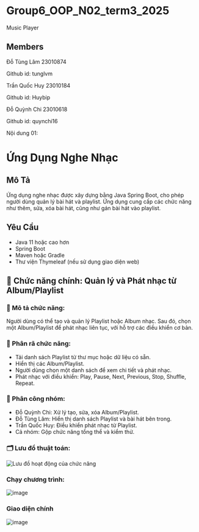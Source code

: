 # Group6_OOP_N02_term3_2025
Music Player

## Members

Đỗ Tùng Lâm 23010874

Github id: tunglvm

Trần Quốc Huy 23010184

Github id: Huybip

Đỗ Quỳnh Chi 23010618

Github id: quynchi16

Nội dung 01:

# Ứng Dụng Nghe Nhạc

## Mô Tả
Ứng dụng nghe nhạc được xây dựng bằng Java Spring Boot, cho phép người dùng quản lý bài hát và playlist. Ứng dụng cung cấp các chức năng như thêm, sửa, xóa bài hát, cũng như gán bài hát vào playlist.

## Yêu Cầu
- Java 11 hoặc cao hơn
- Spring Boot
- Maven hoặc Gradle
- Thư viện Thymeleaf (nếu sử dụng giao diện web)


## 🎵 Chức năng chính: Quản lý và Phát nhạc từ Album/Playlist

### 🧩 Mô tả chức năng:
Người dùng có thể tạo và quản lý Playlist hoặc Album nhạc. Sau đó, chọn một Album/Playlist để phát nhạc liên tục, với hỗ trợ các điều khiển cơ bản.

### 🔄 Phân rã chức năng:
- Tải danh sách Playlist từ thư mục hoặc dữ liệu có sẵn.
- Hiển thị các Album/Playlist.
- Người dùng chọn một danh sách để xem chi tiết và phát nhạc.
- Phát nhạc với điều khiển: Play, Pause, Next, Previous, Stop, Shuffle, Repeat.

### 👥 Phân công nhóm:
- Đỗ Quỳnh Chi: Xử lý tạo, sửa, xóa Album/Playlist.
- Đỗ Tùng Lâm: Hiển thị danh sách Playlist và bài hát bên trong.
- Trần Quốc Huy: Điều khiển phát nhạc từ Playlist.
- Cả nhóm: Gộp chức năng tổng thể và kiểm thử.

### 🗂 Lưu đồ thuật toán:

![Lưu đồ hoạt động của chức năng](https://github.com/user-attachments/assets/fd37f07f-0fbc-41b6-a718-de14e5077e92)


### Chạy chương trình:

![image](https://github.com/user-attachments/assets/705eec8f-94af-4ed1-aee7-a7f7538126aa)

### Giao diện chính

![image](https://github.com/user-attachments/assets/5f5faf5c-a123-4042-bd16-9907f4948cef)





